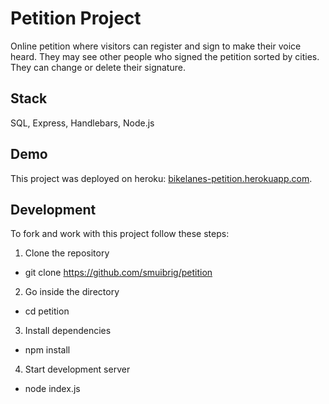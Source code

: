 # Petition Project

Online petition where visitors can register and sign to make their voice heard.
They may see other people who signed the petition sorted by cities.
They can change or delete their signature.

## Stack

SQL, Express, Handlebars, Node.js

## Demo

This project was deployed on heroku: [bikelanes-petition.herokuapp.com](https://more-bikelanes-petition.herokuapp.com/).

## Development

To fork and work with this project follow these steps:

1. Clone the repository

-   git clone https://github.com/smuibrig/petition

2. Go inside the directory

-   cd petition

3. Install dependencies

-   npm install

4. Start development server

-   node index.js
